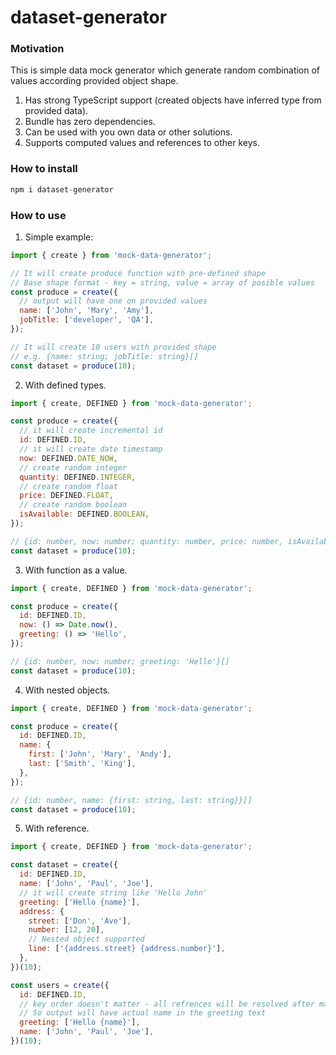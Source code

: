 # dataset-generator

### Motivation

This is simple data mock generator which generate random combination of values
according provided object shape.

1. Has strong TypeScript support (created objects have inferred type from provided data).
2. Bundle has zero dependencies.
3. Can be used with you own data or other solutions.
4. Supports computed values and references to other keys.

### How to install

```js
npm i dataset-generator
```

### How to use

1. Simple example:

```js
import { create } from 'mock-data-generator';

// It will create produce function with pre-defined shape
// Base shape format - key = string, value = array of posible values
const produce = create({
  // output will have one on provided values
  name: ['John', 'Mary', 'Amy'],
  jobTitle: ['developer', 'QA'],
});

// It will create 10 users with provided shape
// e.g. {name: string; jobTitle: string}[]
const dataset = produce(10);
```

2. With defined types.

```js
import { create, DEFINED } from 'mock-data-generator';

const produce = create({
  // it will create incremental id
  id: DEFINED.ID,
  // it will create date timestamp
  now: DEFINED.DATE_NOW,
  // create random integer
  quantity: DEFINED.INTEGER,
  // create random float
  price: DEFINED.FLOAT,
  // create random boolean
  isAvailable: DEFINED.BOOLEAN,
});

// {id: number, now: number; quantity: number, price: number, isAvailable: boolean }[]
const dataset = produce(10);
```

3. With function as a value.

```js
import { create, DEFINED } from 'mock-data-generator';

const produce = create({
  id: DEFINED.ID,
  now: () => Date.now(),
  greeting: () => 'Hello',
});

// {id: number, now: number; greeting: 'Hello'}[]
const dataset = produce(10);
```

4. With nested objects.

```js
import { create, DEFINED } from 'mock-data-generator';

const produce = create({
  id: DEFINED.ID,
  name: {
    first: ['John', 'Mary', 'Andy'],
    last: ['Smith', 'King'],
  },
});

// {id: number, name: {first: string, last: string}}[]
const dataset = produce(10);
```

5. With reference.

```js
import { create, DEFINED } from 'mock-data-generator';

const dataset = create({
  id: DEFINED.ID,
  name: ['John', 'Paul', 'Joe'],
  // it will create string like 'Hello John'
  greeting: ['Hello {name}'],
  address: {
    street: ['Don', 'Ave'],
    number: [12, 20],
    // Nested object supported
    line: ['{address.street} {address.number}'],
  },
})(10);

const users = create({
  id: DEFINED.ID,
  // key order doesn't matter - all refrences will be resolved after main processing
  // So output will have actual name in the greeting text
  greeting: ['Hello {name}'],
  name: ['John', 'Paul', 'Joe'],
})(10);
```
